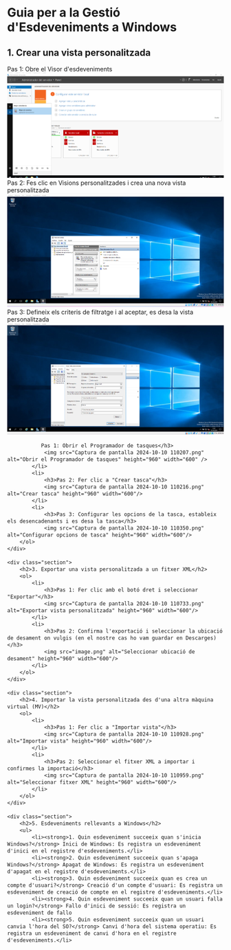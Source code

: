 # Guia per a la Gestió d'Esdeveniments a Windows



## 1. Crear una vista personalitzada
Pas 1: Obre el Visor d'esdeveniments
                <img src="Captura de pantalla 2024-10-10 110043.png" alt="Obrir el Visor d'esdeveniments"/>
                Pas 2: Fes clic en Visions personalitzades i crea una nova vista personalitzada
                <img src="Captura de pantalla 2024-10-10 110106.png" alt="Clic en Visions personalitzades"  />
                Pas 3: Defineix els criteris de filtratge i al aceptar, es desa la vista personalitzada
                <img src="Captura de pantalla 2024-10-10 110140.png" alt="Definir criteris de filtratge" />
   
               Pas 1: Obrir el Programador de tasques</h3>
                <img src="Captura de pantalla 2024-10-10 110207.png" alt="Obrir el Programador de tasques" height="960" width="600" />
            </li>
            <li>
                <h3>Pas 2: Fer clic a "Crear tasca"</h3>
                <img src="Captura de pantalla 2024-10-10 110216.png" alt="Crear tasca" height="960" width="600"/>
            </li>
            <li>
                <h3>Pas 3: Configurar les opcions de la tasca, estableix els desencadenants i es desa la tasca</h3>
                <img src="Captura de pantalla 2024-10-10 110350.png" alt="Configurar opcions de tasca" height="960" width="600"/>
        </ol>
    </div>

    <div class="section">
        <h2>3. Exportar una vista personalitzada a un fitxer XML</h2>
        <ol>
            <li>
                <h3>Pas 1: Fer clic amb el botó dret i seleccionar "Exportar"</h3>
                <img src="Captura de pantalla 2024-10-10 110733.png" alt="Exportar vista personalitzada" height="960" width="600"/>
            </li>
            <li>
                <h3>Pas 2: Confirma l'exportació i seleccionar la ubicació de desament on vulgis (en el nostre cas ho vam guardar en Descarges) </h3>
                <img src="image.png" alt="Seleccionar ubicació de desament" height="960" width="600"/>
            </li>
        </ol>
    </div>

    <div class="section">
        <h2>4. Importar la vista personalitzada des d'una altra màquina virtual (MV)</h2>
        <ol>
            <li>
                <h3>Pas 1: Fer clic a "Importar vista"</h3>
                <img src="Captura de pantalla 2024-10-10 110928.png" alt="Importar vista" height="960" width="600"/>
            </li>
            <li>
                <h3>Pas 2: Seleccionar el fitxer XML a importar i confirmes la importació</h3>
                <img src="Captura de pantalla 2024-10-10 110959.png" alt="Seleccionar fitxer XML" height="960" width="600"/>
            </li>
        </ol>
    </div>

    <div class="section">
        <h2>5. Esdeveniments rellevants a Windows</h2>
        <ul>
            <li><strong>1. Quin esdeveniment succeeix quan s'inicia Windows?</strong> Inici de Windows: Es registra un esdeveniment d'inici en el registre d'esdeveniments.</li>
            <li><strong>2. Quin esdeveniment succeeix quan s'apaga Windows?</strong> Apagat de Windows: Es registra un esdeveniment d'apagat en el registre d'esdeveniments.</li>
            <li><strong>3. Quin esdeveniment succeeix quan es crea un compte d'usuari?</strong> Creació d'un compte d'usuari: Es registra un esdeveniment de creació de compte en el registre d'esdeveniments.</li>
            <li><strong>4. Quin esdeveniment succeeix quan un usuari falla un login?</strong> Fallo d'inici de sessió: Es registra un esdeveniment de fallo
            <li><strong>5. Quin esdeveniment succeeix quan un usuari canvia l'hora del SO?</strong> Canvi d'hora del sistema operatiu: Es registra un esdeveniment de canvi d'hora en el registre d'esdeveniments.</li>



